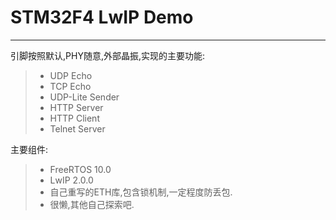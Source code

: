 # STM32F4 LwIP Demo

------

引脚按照默认,PHY随意,外部晶振,实现的主要功能:

> * UDP Echo
> * TCP Echo
> * UDP-Lite Sender
> * HTTP Server
> * HTTP Client
> * Telnet Server

主要组件:

> * FreeRTOS 10.0
> * LwIP 2.0.0
> * 自己重写的ETH库,包含锁机制,一定程度防丢包.
> * 很懒,其他自己探索吧.